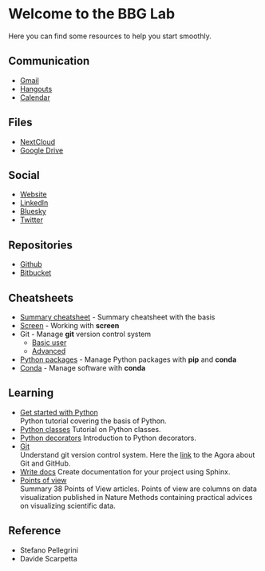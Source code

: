 # Welcome to the BBG Lab

Here you can find some resources to help you start smoothly.

## Communication

- [Gmail](https://www.google.com/gmail)
- [Hangouts](https://www.google.com/gmail)
- [Calendar](https://www.google.com/calendar)

## Files

- [NextCloud](https://bbgcloud.irbbarcelona.org/)
- [Google Drive](https://drive.google.com/)

## Social

- [Website](http://bbglab.irbbarcelona.org/)
- [LinkedIn](https://www.linkedin.com/company/barcelona-biomedical-genomics-lab-bbglab)
- [Bluesky](https://bsky.app/profile/bbglab.bsky.social)
- [Twitter](https://twitter.com/bbglab)

## Repositories

- [Github](https://github.com/bbglab)
- [Bitbucket](https://bitbucket.org/bbglab/)

## Cheatsheets

- [Summary cheatsheet](https://bbgcloud.irbbarcelona.org/dashboard/cheatsheets?page=bbglab&printable=True) -
Summary cheatsheet with the basis
- [Screen](https://bbgcloud.irbbarcelona.org/dashboard/cheatsheets?page=screen&printable=True) - Working with **screen**
- Git - Manage **git** version control system
  - [Basic user](https://bbgcloud.irbbarcelona.org/dashboard/cheatsheets?page=git.basic&printable=True)
  - [Advanced](https://bbgcloud.irbbarcelona.org/dashboard/cheatsheets?page=git&printable=True)
- [Python packages](https://bbgcloud.irbbarcelona.org/dashboard/cheatsheets?page=python_packages&printable=True) -
Manage Python packages with **pip** and **conda**
- [Conda](https://bbgcloud.irbbarcelona.org/dashboard/cheatsheets?page=conda&printable=True) -
Manage software with **conda**

## Learning

- [Get started with Python](https://bbgcloud.irbbarcelona.org/dashboard/python/index.html)  
Python tutorial covering the basis of Python.
- [Python classes](http://nbviewer.jupyter.org/urls/bitbucket.org/bgframework/bgschool/raw/master/python/notebooks/classes.ipynb)  <!-- markdownlint-disable MD013 -->
Tutorial on Python classes.
- [Python decorators](https://docs.google.com/presentation/d/17nwq5Og14bborFSgAnapjrW-6-KIM9KJfm7hKE_KZU8/edit?usp=sharing)  <!-- markdownlint-disable MD013 -->
Introduction to Python decorators.
- [Git](https://bbgcloud.irbbarcelona.org/dashboard/git/index.html)  
Understand git version control system.
Here the [link](https://bbgcloud.irbbarcelona.org/apps/files/files?dir=/everybody/Slides/20240215-Federica-%20Agora%20-Git%20and%20Github) <!-- markdownlint-disable MD013 -->
to the Agora about Git and GitHub.
- [Write docs](https://bbgcloud.irbbarcelona.org/dashboard/docs/index.html)
Create documentation for your project using Sphinx.
- [Points of view](https://docs.google.com/presentation/d/1HvGeGT9NBhVc0SKlyTx5Fae_4aTbyyfjVA7LIUvFBZA/edit?usp=sharing)  
Summary 38 Points of View articles. Points of view are columns on data visualization published in Nature Methods
containing practical advices on visualizing scientific data.

## Reference

- Stefano Pellegrini
- Davide Scarpetta
